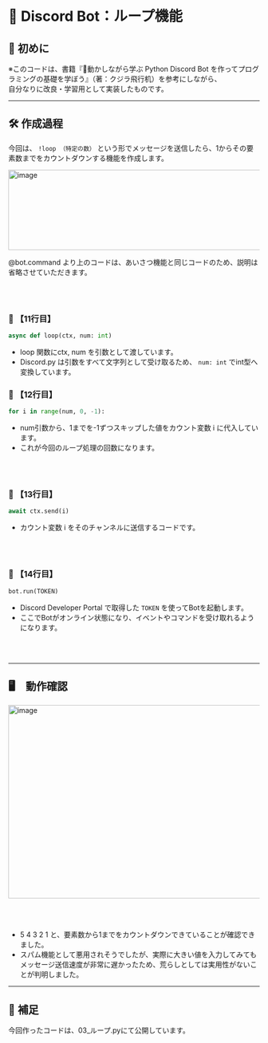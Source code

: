 # 🤖 Discord Bot：ループ機能

## 🔰 初めに  
※このコードは、書籍『📘動かしながら学ぶ Python Discord Bot を作ってプログラミングの基礎を学ぼう』（著：クジラ飛行机）を参考にしながら、  
自分なりに改良・学習用として実装したものです。

---

## 🛠 作成過程  
今回は、 `!loop （特定の数）` という形でメッセージを送信したら、1からその要素数までをカウントダウンする機能を作成します。

<img width="816" height="161" alt="image" src="https://github.com/user-attachments/assets/b5ee58c3-be7c-4e46-896f-b521552e4999" />



@bot.command より上のコードは、あいさつ機能と同じコードのため、説明は省略させていただきます。

<br></br>

### 📗 【11行目】

```python
async def loop(ctx, num: int)
```

- loop 関数にctx, num を引数として渡しています。
- Discord.py は引数をすべて文字列として受け取るため、 `num: int`  でint型へ変換しています。


### 📗 【12行目】

```python
for i in range(num, 0, -1):
```

- num引数から、1までを-1ずつスキップした値をカウント変数 i に代入しています。
- これが今回のループ処理の回数になります。

<br></br>

### 📗 【13行目】

```python
await ctx.send(i)
```

- カウント変数 i をそのチャンネルに送信するコードです。

<br></br>


### 📗 【14行目】

```python
bot.run(TOKEN)
```

- Discord Developer Portal で取得した `TOKEN` を使ってBotを起動します。
- ここでBotがオンライン状態になり、イベントやコマンドを受け取れるようになります。

<br></br>

---

## 🖥️　動作確認

<img width="1114" height="388" alt="image" src="https://github.com/user-attachments/assets/d8f52ba0-1bf7-4e17-9203-c7a3249d8adc" />


<br></br>

- 5 4 3 2 1 と、要素数から1までをカウントダウンできていることが確認できました。
- スパム機能として悪用されそうでしたが、実際に大きい値を入力してみてもメッセージ送信速度が非常に遅かったため、荒らしとしては実用性がないことが判明しました。

---

## 📌 補足
今回作ったコードは、03_ループ.pyにて公開しています。
